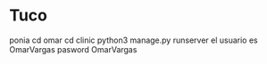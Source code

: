 # Tuco
ponia cd omar
cd clinic
python3 manage.py runserver
el usuario es OmarVargas
pasword OmarVargas
